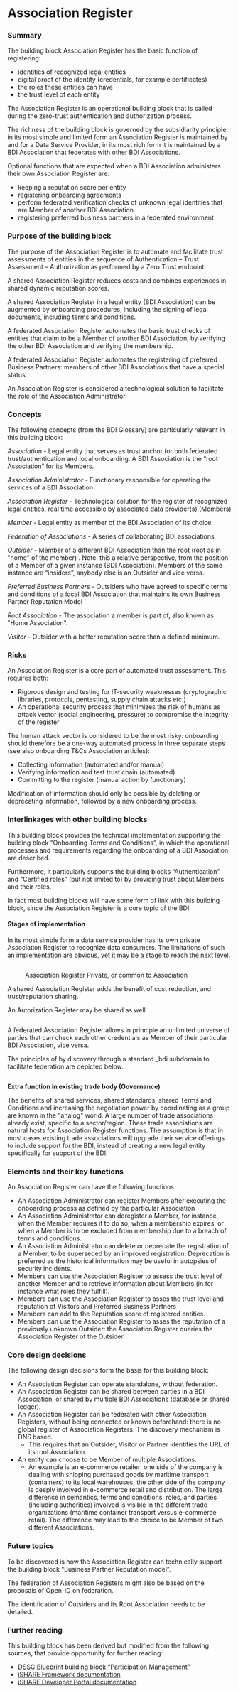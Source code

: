 # Association Register

### Summary

The building block Association Register has the basic function of registering:

* identities of recognized legal entities
* digital proof of the identity (credentials, for example certificates)
* the roles these entities can have
* the trust level of each entity

The Association Register is an operational building block that is called during the zero-trust authentication and authorization process.

The richness of the building block is governed by the subsidiarity principle: in its most simple and limited form an Association Register is maintained by and for a Data Service Provider, in its most rich form it is maintained by a BDI Association that federates with other BDI Associations.

Optional functions that are expected when a BDI Association administers their own Association Register are:

* keeping a reputation score per entity
* registering onboarding agreements
* perform federated verification checks of unknown legal identities that are Member of another BDI Association
* registering preferred business partners in a federated environment

### Purpose of the building block

The purpose of the Association Register is to automate and facilitate trust assessments of entities in the sequence of Authentication – Trust Assessment – Authorization as performed by a Zero Trust endpoint.

A shared Association Register reduces costs and combines experiences in shared dynamic reputation scores.

A shared Association Register in a legal entity (BDI Association) can be augmented by onboarding procedures, including the signing of legal documents, including terms and conditions.

A federated Association Register automates the basic trust checks of entities that claim to be a Member of another BDI Association, by verifying the other BDI Association and verifying the membership.

A federated Association Register automates the registering of preferred Business Partners: members of other BDI Associations that have a special status.

An Association Register is considered a technological solution to facilitate the role of the Association Administrator.

### Concepts

The following concepts (from the BDI Glossary) are particularly relevant in this building block:

_Association -_ Legal entity that serves as trust anchor for both federated trust/authentication and local onboarding. A BDI Association is the “root Association” for its Members.

_Association Administrator -_ Functionary responsible for operating the services of a BDI Association.

_Association Register -_ Technological solution for the register of recognized legal entities, real time accessible by associated data provider(s) (Members)

_Member -_ Legal entity as member of the BDI Association of its choice

_Federation of Associations -_ A series of collaborating BDI associations

_Outsider -_ Member of a different BDI Association than the root (root as in "home" of the member) .  Note: this a relative perspective, from the position of a Member of a given instance (BDI Association). Members of the same instance are “insiders”, anybody else is an Outsider and vice versa.

_Preferred Business Partners -_ Outsiders who have agreed to specific terms and conditions of a local BDI Association that maintains its own Business Partner Reputation Model

_Root Association -_ The association a member is part of, also known as "Home Association".

_Visitor -_ Outsider with a better reputation score than a defined minimum.

### Risks

An Association Register is a core part of automated trust assessment. This requires both:

* Rigorous design and testing for IT-security weaknesses (cryptographic libraries, protocols, pentesting, supply chain attacks etc.)
* An operational security process that minimizes the risk of humans as attack vector (social engineering, pressure) to compromise the integrity of the register

The human attack vector is considered to be the most risky: onboarding should therefore be a one-way automated process in three separate steps (see also onboarding T\&Cs Association articles):

* Collecting information (automated and/or manual)
* Verifying information and test trust chain (automated)
* Committing to the register (manual action by functionary)

Modification of information should only be possible by deleting or deprecating information, followed by a new onboarding process.

### Interlinkages with other building blocks

This building block provides the technical implementation supporting the building block “Onboarding Terms and Conditions”, in which the operational processes and requirements regarding the onboarding of a BDI Association are described.

Furthermore, it particularly supports the building blocks “Authentication” and “Certified roles” (but not limited to) by providing trust about Members and their roles.

In fact most building blocks will have some form of link with this building block, since the Association Register is a core topic of the BDI.

#### Stages of implementation

In its most simple form a data service provider has its own private Association Register to recognize data consumers. The limitations of such an implementation are obvious, yet it may be a stage to reach the next level.



<figure><img src="../../.gitbook/assets/Private  or common AR.png" alt=""><figcaption><p>Association Register Private, or common to Association</p></figcaption></figure>



A shared Association Register adds the benefit of cost reduction, and trust/reputation sharing.

An Autorization Register may be shared as well.



<figure><img src="../../.gitbook/assets/Shared AR.png" alt=""><figcaption></figcaption></figure>



A federated Association Register allows in principle an unlimited universe of parties that can check each other credentials as Member of their particular BDI Association, vice versa.

The principles of by discovery through a standard \_bdi subdomain to facilitate federation are depicted below.&#x20;

<figure><img src="../../.gitbook/assets/Federation.png" alt=""><figcaption></figcaption></figure>



**Extra function in existing trade body (Governance)**

The benefits of shared services, shared standards, shared Terms and Conditions and increasing the negotiation power by coordinating as a group are known in the "analog" world. A large number of trade associations already exist, specific to a sector/region. These trade associations are natural hosts for Association Register functions. The assumption is that in most cases existing trade associations will upgrade their service offerings to include support for the BDI, instead of creating a new legal entity specifically for support of the BDI.

### Elements and their key functions

An Association Register can have the following functions

* An Association Administrator can register Members after executing the onboarding process as defined by the particular Association
* An Association Administrator can deregister a Member, for instance when the Member requires it to do so, when a membership expires, or when a Member is to be excluded from membership due to a breach of terms and conditions.
* An Association Administrator can delete or deprecate the registration of a Member, to be superseded by an improved registration.  Deprecation is preferred as the historical information may be useful in autopsies of security incidents.
* Members can use the Association Register to assess the trust level of another Member and to retrieve information about Members (in for instance what roles they fulfill).
* Members can use the Association Register to asses the trust level and reputation of Visitors and Preferred Business Partners
* Members can add to the Reputation score of registered entities.
* Members can use the Association Register to asses the reputation of a previously unknown Outsider: the Association Register queries the Association Register of the Outsider.

### Core design decisions

The following design decisions form the basis for this building block:

* An Association Register can operate standalone, without federation.
* An Association Register can be shared between parties in a BDI Association, or shared by multiple BDI Associations (database or shared ledger).
* An Association Register can be federated with other Association Registers, without being connected or known beforehand: there is no global register of Association Registers. The discovery mechanism is DNS based.
  * This requires that an Outsider, Visitor or Partner identifies the URL of its root Association.
* An entity can choose to be Member of multiple Associations.
  * An example is an e-commerce retailer: one side of the company is dealing with shipping purchased goods by maritime transport (containers) to its local warehouses, the other side of the company is deeply involved in e-commerce retail and distribution. The large difference in semantics, terms and conditions, roles, and parties (including authorities) involved is visible in the different trade organizations (maritime container transport versus e-commerce retail). The difference may lead to the choice to be Member of two different Associations.

### Future topics

To be discovered is how the Association Register can technically support the building block “Business Partner Reputation model”.

The federation of Association Registers might also be based on the proposals of Open-ID on federation.

The identification of Outsiders and its Root Association needs to be detailed.

### Further reading

This building block has been derived but modified from the following sources, that provide opportunity for further reading:

* ​[DSSC Blueprint building block “Participation Management”](https://dssc.eu/space/BVE/357074624/Participation+Management)​
* ​[iSHARE Framework documentation](https://framework.ishare.eu/)​
* ​[iSHARE Developer Portal documentation](https://dev.ishare.eu/)

